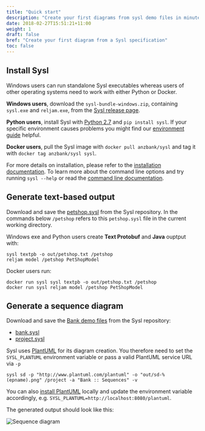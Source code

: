 ```yaml
---
title: "Quick start"
description: "Create your first diagrams from sysl demo files in minutes."
date: 2018-02-27T15:51:21+11:00
weight: 1
draft: false
bref: "Create your first diagram from a Sysl specification"
toc: false
---
```

Install Sysl
------------
Windows users can run standalone Sysl executables whereas users of other operating systems need to work with either Python or Docker.

**Windows users**, download the `sysl-bundle-windows.zip`, containing ``sysl.exe`` and ``reljam.exe``, from the  [Sysl release page](https://github.com/anz-bank/sysl/releases).

**Python users**, install Sysl with [Python 2.7](https://www.python.org/downloads/) and `pip install sysl`.
If your specific environment causes problems you might find our [environment guide](/docs/environment) helpful.

**Docker users**, pull the Sysl image with `docker pull anzbank/sysl` and tag it with
`docker tag anzbank/sysl sysl`.

For more details on installation, please refer to the [installation documentation](/docs/installation). To learn more about the command line options and try running `sysl --help` or read the [command line documentation](/docs/commandline).

Generate text-based output
--------------------------
Download and save the [petshop.sysl](https://raw.githubusercontent.com/anz-bank/sysl/master/demo/petshop/petshop.sysl) from the Sysl repository.
In the commands below `/petshop` refers to this `petshop.sysl` file in the current working directory.


Windows exe and Python users create **Text Protobuf** and **Java** ouptput with:

	sysl textpb -o out/petshop.txt /petshop
	reljam model /petshop PetShopModel

Docker users run:

	docker run sysl sysl textpb -o out/petshop.txt /petshop
	docker run sysl reljam model /petshop PetShopModel

Generate a sequence diagram
---------------------------
Download and save the [Bank demo files](https://github.com/anz-bank/sysl/tree/master/demo/bank) from the Sysl repository:

* [bank.sysl](https://raw.githubusercontent.com/anz-bank/sysl/master/demo/bank/bank.sysl)
* [project.sysl](https://raw.githubusercontent.com/anz-bank/sysl/master/demo/bank/project.sysl)

Sysl uses [PlantUML](http://plantuml.com/) for its diagram creation. You therefore need to set the `SYSL_PLANTUML` environment variable or pass a valid PlantUML service URL via `-p`

	sysl sd -p "http://www.plantuml.com/plantuml" -o "out/sd-%(epname).png" /project -a "Bank :: Sequences" -v

You can also [install PlantUML](http://plantuml.com/starting) locally and update the environment variable accordingly, e.g. `SYSL_PLANTUML=http://localhost:8080/plantuml`.

The generated output should look like this:

![Sequence diagram](/img/sysl/bank-sd.svg)
